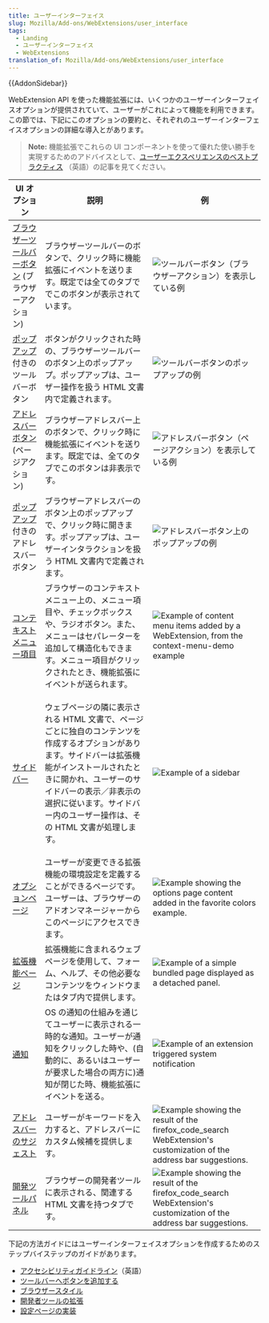 ```yaml
---
title: ユーザーインターフェイス
slug: Mozilla/Add-ons/WebExtensions/user_interface
tags:
  - Landing
  - ユーザーインターフェイス
  - WebExtensions
translation_of: Mozilla/Add-ons/WebExtensions/user_interface
---
```

{{AddonSidebar}}

WebExtension API を使った機能拡張には、いくつかのユーザーインターフェイスオプションが提供されていて、ユーザーがこれによって機能を利用できます。この節では、下記にこのオプションの要約と、それぞれのユーザーインターフェイスオプションの詳細な導入とがあります。

> **Note:** 機能拡張でこれらの UI コンポーネントを使って優れた使い勝手を実現するためのアドバイスとして、[ユーザーエクスペリエンスのベストプラクティス](https://extensionworkshop.com/documentation/develop/user-experience-best-practices/) （英語）の記事を見てください。

<table class="standard-table">
  <thead>
    <tr>
      <th scope="col">UI オプション</th>
      <th scope="col">説明</th>
      <th scope="col">例</th>
    </tr>
  </thead>
  <tbody>
    <tr>
      <td>
        <a href="/ja/docs/Mozilla/Add-ons/WebExtensions/user_interface/Browser_action">ブラウザーツールバーボタン</a>
        (ブラウザーアクション)
      </td>
      <td>
        ブラウザーツールバーのボタンで、クリック時に機能拡張にイベントを送ります。既定では全てのタブででこのボタンが表示されています。
      </td>
      <td>
        <img alt="ツールバーボタン（ブラウザーアクション）を表示している例" src="browser-action.png">
      </td>
    </tr>
    <tr>
      <td>
        <a href="/ja/docs/Mozilla/Add-ons/WebExtensions/user_interface/Popups">ポップアップ</a>付きのツールバーボタン
      </td>
      <td>
        ボタンがクリックされた時の、ブラウザーツールバーのボタン上のポップアップ。ポップアップは、ユーザー操作を扱う HTML 文書内で定義されます。
      </td>
      <td>
        <img
          alt="ツールバーボタンのポップアップの例"
          src="popup-shadow.png"
        />
      </td>
    </tr>
    <tr>
      <td>
        <a href="/ja/docs/Mozilla/Add-ons/WebExtensions/user_interface/Page_actions">アドレスバーボタン</a>
        (ページアクション)
      </td>
      <td>
        ブラウザーアドレスバー上のボタンで、クリック時に機能拡張にイベントを送ります。既定では、全てのタブでこのボタンは非表示です。
      </td>
      <td>
        <img
          alt="アドレスバーボタン（ページアクション）を表示している例"
          src="address_bar_button.png"
        />
      </td>
    </tr>
    <tr>
      <td>
        <a href="/ja/docs/Mozilla/Add-ons/WebExtensions/user_interface/Popups">ポップアップ</a>付きのアドレスバーボタン
      </td>
      <td>
        ブラウザーアドレスバーのボタン上のポップアップで、クリック時に開きます。ポップアップは、ユーザーインタラクションを扱う HTML 文書内で定義されます。
      </td>
      <td>
        <img
          alt="アドレスバーボタン上のポップアップの例"
          src="page_action_popup.png"
        />
      </td>
    </tr>
    <tr>
      <td>
        <a href="/ja/docs/Mozilla/Add-ons/WebExtensions/user_interface/Context_menu_items">コンテキストメニュー項目</a>
      </td>
      <td>
        ブラウザーのコンテキストメニュー上の、メニュー項目や、チェックボックスや、ラジオボタン。また、メニューはセパレーターを追加して構造化もできます。メニュー項目がクリックされたとき、機能拡張にイベントが送られます。
      </td>
      <td>
        <img
          alt="Example of content menu items added by a WebExtension, from the context-menu-demo example"
          src="context_menu_example.png"
        />
      </td>
    </tr>
    <tr>
      <td>
        <a href="/ja/docs/Mozilla/Add-ons/WebExtensions/user_interface/Sidebars">サイドバー</a>
      </td>
      <td>
        <p>
          ウェブページの隣に表示される HTML 文書で、ページごとに独自のコンテンツを作成するオプションがあります。サイドバーは拡張機能がインストールされたときに開かれ、ユーザーのサイドバーの表示／非表示の選択に従います。サイドバー内のユーザー操作は、その HTML 文書が処理します。
        </p>
      </td>
      <td><img alt="Example of a sidebar" src="bookmarks-sidebar.png" /></td>
    </tr>
    <tr>
      <td>
        <a href="/ja/docs/Mozilla/Add-ons/WebExtensions/user_interface/Options_pages">オプションページ</a>
      </td>
      <td>
        ユーザーが変更できる拡張機能の環境設定を定義することができるページです。ユーザーは、ブラウザーのアドオンマネージャーからこのページにアクセスできます。
      </td>
      <td>
        <img
          alt="Example showing the options page content added in the favorite colors example."
          src="options_page.png"
        />
      </td>
    </tr>
    <tr>
      <td>
        <a href="/ja/docs/Mozilla/Add-ons/WebExtensions/user_interface/Extension_pages">拡張機能ページ</a>
      </td>
      <td>
        拡張機能に含まれるウェブページを使用して、フォーム、ヘルプ、その他必要なコンテンツをウィンドウまたはタブ内で提供します。
      </td>
      <td>
        <img
          alt="Example of a simple bundled page displayed as a detached panel."
          src="bundled_page_as_panel_small.png"
        />
      </td>
    </tr>
    <tr>
      <td>
        <a href="/ja/docs/Mozilla/Add-ons/WebExtensions/user_interface/Notifications">通知</a>
      </td>
      <td>
        OS の通知の仕組みを通じてユーザーに表示される一時的な通知。ユーザーが通知をクリックした時や、(自動的に、あるいはユーザーが要求した場合の両方に)通知が閉じた時、機能拡張にイベントを送る。
      </td>
      <td>
        <img
          alt="Example of an extension triggered system notification"
          src="notify-shadowed.png"
        />
      </td>
    </tr>
    <tr>
      <td>
        <a href="/ja/docs/Mozilla/Add-ons/WebExtensions/user_interface/Omnibox">アドレスバーのサジェスト</a>
      </td>
      <td>
        ユーザーがキーワードを入力すると、アドレスバーにカスタム候補を提供します。
      </td>
      <td>
        <img
          alt="Example showing the result of the firefox_code_search WebExtension&#x27;s customization of the address bar suggestions."
          src="omnibox_example_small.png"
        />
      </td>
    </tr>
    <tr>
      <td>
        <a href="/ja/docs/Mozilla/Add-ons/WebExtensions/user_interface/devtools_panels">開発ツールパネル</a>
      </td>
      <td>
        ブラウザーの開発者ツールに表示される、関連する HTML 文書を持つタブです。
      </td>
      <td>
        <img
          alt="Example showing the result of the firefox_code_search WebExtension&#x27;s customization of the address bar suggestions."
          src="developer_panel_tab.png"
        />
      </td>
    </tr>
  </tbody>
</table>

下記の方法ガイドにはユーザーインターフェイスオプションを作成するためのステップバイステップのガイドがあります。

- [アクセシビリティガイドライン](https://extensionworkshop.com/documentation/develop/build-an-accessible-extension/)（英語）
- [ツールバーへボタンを追加する](/ja/docs/Mozilla/Add-ons/WebExtensions/Add_a_button_to_the_toolbar)
- [ブラウザースタイル](/ja/docs/Mozilla/Add-ons/WebExtensions/user_interface/Browser_styles)
- [開発者ツールの拡張](/ja/docs/Mozilla/Add-ons/WebExtensions/Extending_the_developer_tools)
- [設定ページの実装](/ja/docs/Mozilla/Add-ons/WebExtensions/Implement_a_settings_page)
